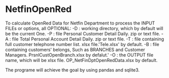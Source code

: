 # NetfinOpenRed
To calculate OpenRed Data for Netfin Department
to process the INPUT FILEs or options, all OPTIONAL:
    -D : working directory, which by default will be the current One.
    -P : file Personal Customer Detail Daily. zip or text file.
    -A : file Total Personal Account Detail Daily. zip or text file.
    -T : file containing full customer telephone number list. xlsx file.'Tele.xlsx' by default.
    -B : file containing customers' belongs, Such as BRANCHES and Customer Managers. PrsnlCustOpenBranch.xlsx by defalut.'
    -O :  the OUTPUT file name, which will be xlsx file. OP_NetFinDptOpenRedData.xlsx by default.

The programe will achieve the goal by using pandas and sqlite3.
